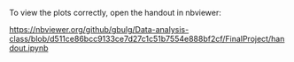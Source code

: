 
To view the plots correctly, open the handout in nbviewer:

https://nbviewer.org/github/gbulg/Data-analysis-class/blob/d511ce86bcc9133ce7d27c1c51b7554e888bf2cf/FinalProject/handout.ipynb
